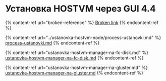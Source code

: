 # Установка HOSTVM через GUI 4.4

{% content-ref url="broken-reference" %}
[Broken link](broken-reference)
{% endcontent-ref %}

{% content-ref url="../ustanovka-hostvm-node/process-ustanovki.md" %}
[process-ustanovki.md](../ustanovka-hostvm-node/process-ustanovki.md)
{% endcontent-ref %}

{% content-ref url="ustanovka-hostvm-manager-na-fc-disk.md" %}
[ustanovka-hostvm-manager-na-fc-disk.md](ustanovka-hostvm-manager-na-fc-disk.md)
{% endcontent-ref %}

{% content-ref url="ustanovka-hostvm-manager-na-gluster.md" %}
[ustanovka-hostvm-manager-na-gluster.md](ustanovka-hostvm-manager-na-gluster.md)
{% endcontent-ref %}
